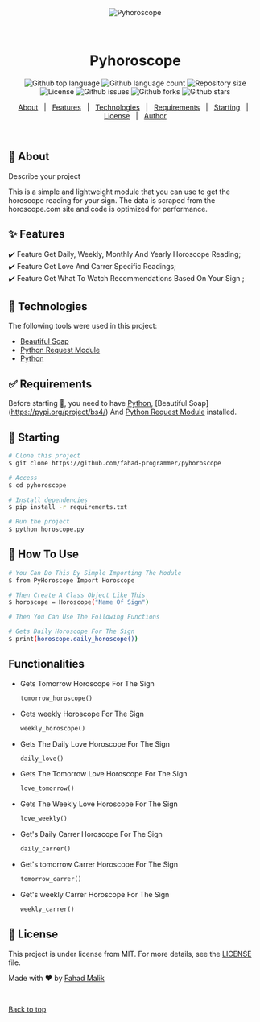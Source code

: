 <div align="center" id="top"> 
  <img src="https://www.horoscope.com/images-US/signs/virgo.png" alt="Pyhoroscope" />

  &#xa0;

  <!-- <a href="https://pyhoroscope.netlify.app">Demo</a> -->
</div>

<h1 align="center">Pyhoroscope</h1>

<p align="center">
  <img alt="Github top language" src="https://img.shields.io/github/languages/top/fahad-programmer/pyhoroscope?color=56BEB8">

  <img alt="Github language count" src="https://img.shields.io/github/languages/count/fahad-programmer/pyhoroscope?color=56BEB8">

  <img alt="Repository size" src="https://img.shields.io/github/repo-size/fahad-programmer/pyhoroscope?color=56BEB8">

  <img alt="License" src="https://img.shields.io/github/license/fahad-programmer/pyhoroscope?color=56BEB8">

  <img alt="Github issues" src="https://img.shields.io/github/issues/fahad-programmer/pyhoroscope?color=56BEB8" />

  <img alt="Github forks" src="https://img.shields.io/github/forks/fahad-programmer/pyhoroscope?color=56BEB8" />

  <img alt="Github stars" src="https://img.shields.io/github/stars/fahad-programmer/pyhoroscope?color=56BEB8" />
</p>

<!-- Status -->

<!-- <h4 align="center"> 
	🚧  Pyhoroscope 🚀 Under construction...  🚧
</h4> 

<hr> -->

<p align="center">
  <a href="#dart-about">About</a> &#xa0; | &#xa0; 
  <a href="#sparkles-features">Features</a> &#xa0; | &#xa0;
  <a href="#rocket-technologies">Technologies</a> &#xa0; | &#xa0;
  <a href="#white_check_mark-requirements">Requirements</a> &#xa0; | &#xa0;
  <a href="#checkered_flag-starting">Starting</a> &#xa0; | &#xa0;
  <a href="#memo-license">License</a> &#xa0; | &#xa0;
  <a href="https://github.com/{{fahad-programmer}}" target="_blank">Author</a>
</p>

<br>

## :dart: About ##

Describe your project

This is a simple and lightweight module that you can use to get the horoscope reading for your
sign. The data is scraped from the horoscope.com site and code is optimized for performance.

## :sparkles: Features ##

:heavy_check_mark: Feature Get Daily, Weekly, Monthly And Yearly Horoscope Reading;\
:heavy_check_mark: Feature Get Love And Carrer Specific Readings;\
:heavy_check_mark: Feature Get What To Watch Recommendations Based On Your Sign ;

## :rocket: Technologies ##

The following tools were used in this project:

- [Beautiful Soap](https://pypi.org/project/bs4/)
- [Python Request Module](https://github.com/psf/requests)
- [Python](https://python.org)

## :white_check_mark: Requirements ##

Before starting :checkered_flag:, you need to have [Python](https://python.org), [Beautiful Soap] (https://pypi.org/project/bs4/) And [Python Request Module](https://github.com/psf/requests)  installed.

## :checkered_flag: Starting ##

```bash
# Clone this project
$ git clone https://github.com/fahad-programmer/pyhoroscope

# Access
$ cd pyhoroscope

# Install dependencies
$ pip install -r requirements.txt

# Run the project
$ python horoscope.py

```

## :test_tube: How To Use ##

```bash
# You Can Do This By Simple Importing The Module
$ from PyHoroscope Import Horoscope

# Then Create A Class Object Like This
$ horoscope = Horoscope("Name Of Sign")

# Then You Can Use The Following Functions

# Gets Daily Horoscope For The Sign
$ print(horoscope.daily_horoscope())

```

## Functionalities

- Gets Tomorrow Horoscope For The Sign  
  ```python
  tomorrow_horoscope()
  ```

- Gets weekly Horoscope For The Sign  
  ```python
  weekly_horoscope()
  ```

- Gets The Daily Love Horoscope For The Sign  
  ```python
  daily_love()
  ```

- Gets The Tomorrow Love Horoscope For The Sign  
  ```python
  love_tomorrow()
  ```

- Gets The Weekly Love Horoscope For The Sign  
  ```python
  love_weekly()
  ```

- Get's Daily Carrer Horoscope For The Sign  
  ```python
  daily_carrer()
  ```

- Get's tomorrow Carrer Horoscope For The Sign  
  ```python
  tomorrow_carrer()
  ```

- Get's weekly Carrer Horoscope For The Sign  
  ```python
  weekly_carrer()
  ```


## :memo: License ##

This project is under license from MIT. For more details, see the [LICENSE](LICENSE.md) file.


Made with :heart: by <a href="https://github.com/fahad-programmer" target="_blank">Fahad Malik</a>

&#xa0;

<a href="#top">Back to top</a>
